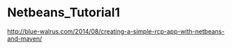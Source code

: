 Netbeans_Tutorial1
==================

http://blue-walrus.com/2014/08/creating-a-simple-rcp-app-with-netbeans-and-maven/
